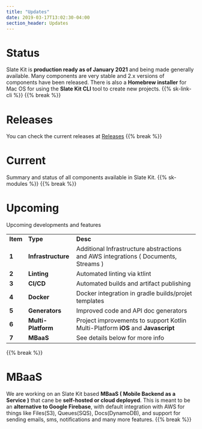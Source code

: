 ```yaml
---
title: "Updates"
date: 2019-03-17T13:02:30-04:00
section_header: Updates
---
```



# Status
Slate Kit is <strong>production ready as of January 2021</strong> and being made generally available. Many components are very stable and 2.x versions of components have been released.
There is also a <strong>Homebrew installer</strong> for Mac OS for using the <strong>Slate Kit CLI</strong> tool to create new projects.
{{% sk-link-cli %}}
{{% break %}}


# Releases
You can check the current releases at <a href="https://github.com/slatekit/slatekit/releases">Releases</a>
{{% break %}}

# Current
Summary and status of all components available in Slate Kit. 
{{% sk-modules %}}
{{% break %}}


# Upcoming
Upcoming developments and features
<table class="table table-bordered table-striped">
    <tr>
        <td><strong>Item</strong></td>
        <td><strong>Type</strong></td>
        <td><strong>Desc</strong></td>
    </tr>
    <tr>
        <td><strong>1</strong></td>
        <td><strong>Infrastructure</strong></td>
        <td>Additional Infrastructure abstractions and AWS integrations ( Documents, Streams ) </td>
    </tr>
    <tr>
        <td><strong>2</strong></td>
        <td><strong>Linting</strong></td>
        <td>Automated linting via ktlint</td>
    </tr>
    <tr>
        <td><strong>3</strong></td>
        <td><strong>CI/CD</strong></td>
        <td>Automated builds and artifact publishing</td>
    </tr>
    <tr>
        <td><strong>4</strong></td>
        <td><strong>Docker</strong></td>
        <td>Docker integration in gradle builds/projet templates </td>
    </tr>
    <tr>
        <td><strong>5</strong></td>
        <td><strong>Generators</strong></td>
        <td>Improved code and API doc generators</td>
    </tr>
    <tr>
        <td><strong>6</strong></td>
        <td><strong>Multi-Platform</strong></td>
        <td>Project improvements to support Kotlin Multi-Platform <strong>iOS</strong> and <strong>Javascript</strong></td>
    </tr>
    <tr>
        <td><strong>7</strong></td>
        <td><strong>MBaaS</strong></td>
        <td>See details below for more info</td>
    </tr>
</table>
{{% break %}}

# MBaaS
We are working on an Slate Kit based **MBaaS ( Mobile Backend as a Service )** that cane be **self-hosted or cloud deployed**. 
This is meant to be an **alternative to Google Firebase**, with default integration with AWS for things like Files(S3), Queues(SQS), Docs(DynamoDB), and support for sending emails, sms, notifications and many more features.
{{% break %}}

<script>
    var archComponent = {
        name: "Updates",
        page: "start/updates",
        icon: "assets/media/img/white/speaker.png",
        menu: {
            mode: "normal",
            useTemplate:false,
            sections: [
                {
                    name: "Updates",
                    items: [
                        { name:"Status"      , anchor: "#status"    },
                        { name:"Releases"    , anchor: "#releases"  },
                        { name:"Current"     , anchor: "#current"   },
                        { name:"Upcoming"    , anchor: "#upcoming"  },
                        { name:"MBaaS"       , anchor: "#mbaas"   }
                    ]
                }
            ]
        }
    };

    function setupArchComponent() {
        buildArchComponent(archComponent);
    }
</script>


